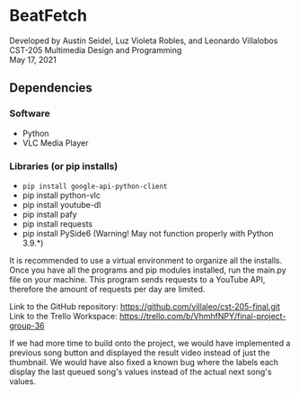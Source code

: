 <h1>BeatFetch</h1>

Developed by Austin Seidel, Luz Violeta Robles, and Leonardo Villalobos<br>
CST-205 Multimedia Design and Programming<br>
May 17, 2021<br>

<h2>Dependencies</h2>

<h3>Software</h3>
<ul>
  <li>Python</li>
  <li>VLC Media Player</li>
</ul>
<h3>Libraries (or pip installs)</h3>
<ul>
  <li><code>pip install google-api-python-client</code></li>
  <li>pip install python-vlc</li>
  <li>pip install youtube-dl</li>
  <li>pip install pafy</li>
  <li>pip install requests</li>
  <li>pip install PySide6 (Warning! May not function properly with Python 3.9.*)</li>
</ul>


It is recommended to use a virtual environment to organize all the installs.
Once you have all the programs and pip modules installed, run the main.py
file on your machine. This program sends requests to a YouTube API, therefore
the amount of requests per day are limited. 

Link to the GitHub repository:
https://github.com/villaleo/cst-205-final.git
Link to the Trello Workspace:
https://trello.com/b/VhmhfNPY/final-project-group-36

If we had more time to build onto the project, we would have implemented a 
previous song button and displayed the result video instead of just the 
thumbnail. We would have also fixed a known bug where the labels each
display the last queued song's values instead of the actual next song's
values.
